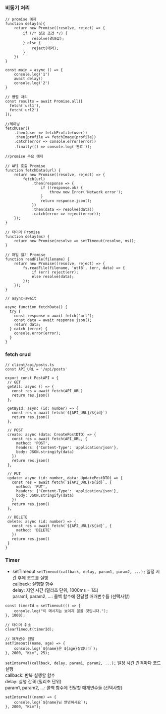 ### 비동기 처리

```
// promise 예제
function delay(n){
    return new Promise((resolve, reject) => {
        if (/* 성공 조건 */) {
            resolve(결과값);
        } else {
            reject(에러);
        }
    })
}

const main = async () => {
    console.log('1')
    await delay()
    console.log('2')
}

// 병렬 처리
const results = await Promise.all([
  fetch('url1'),
  fetch('url2')
]);

//체이닝
fetchUser()
    .then(user => fetchProfile(user))
    .then(profile => fetchImage(profile))
    .catch(error => console.error(error))
    .finally(() => console.log('완료'));

```

```
//promise 주요 예제

// API 호출 Promise
function fetchData(url) {
    return new Promise((resolve, reject) => {
        fetch(url)
            .then(response => {
                if (!response.ok) {
                    throw new Error('Network error');
                }
                return response.json();
            })
            .then(data => resolve(data))
            .catch(error => reject(error));
    });
}

// 타이머 Promise
function delay(ms) {
    return new Promise(resolve => setTimeout(resolve, ms));
}

// 파일 읽기 Promise
function readFile(filename) {
    return new Promise((resolve, reject) => {
        fs.readFile(filename, 'utf8', (err, data) => {
            if (err) reject(err);
            else resolve(data);
        });
    });
}

```

```
// async-await

async function fetchData() {
  try {
    const response = await fetch('url');
    const data = await response.json();
    return data;
  } catch (error) {
    console.error(error);
  }
}
```

### fetch crud

```
// client/api/posts.ts
const API_URL = '/api/posts'

export const PostAPI = {
 // GET
 getAll: async () => {
   const res = await fetch(API_URL)
   return res.json()
 },

 getById: async (id: number) => {
   const res = await fetch(`${API_URL}/${id}`)
   return res.json()
 },

 // POST
 create: async (data: CreatePostDTO) => {
   const res = await fetch(API_URL, {
     method: 'POST',
     headers: {'Content-Type': 'application/json'},
     body: JSON.stringify(data)
   })
   return res.json()
 },

 // PUT
 update: async (id: number, data: UpdatePostDTO) => {
   const res = await fetch(`${API_URL}/${id}`, {
     method: 'PUT',
     headers: {'Content-Type': 'application/json'},
     body: JSON.stringify(data)
   })
   return res.json()
 },

 // DELETE
 delete: async (id: number) => {
   const res = await fetch(`${API_URL}/${id}`, {
     method: 'DELETE'
   })
   return res.json()
 }
}

```

### Timer

- setTimeout
```setTimeout(callback, delay, param1, param2, ...);```
일정 시간 후에 코드를 실행 <br/>
callback: 실행할 함수 <br/>
delay: 지연 시간 (밀리초 단위, 1000ms = 1초)  <br/>
param1, param2, ...: 콜백 함수에 전달할 매개변수들 (선택사항) <br/>

```
const timerId = setTimeout(() => {
    console.log("이 메시지는 보이지 않을 것입니다.");
}, 1000);

// 타이머 취소
clearTimeout(timerId);

// 매개변수 전달
setTimeout((name, age) => {
    console.log(`${name}은 ${age}살입니다`);
}, 2000, "Kim", 25);
```

```setInterval(callback, delay, param1, param2, ...);```
일정 시간 간격마다 코드 실행 <br/>
callback: 반복 실행할 함수 <br/>
delay: 실행 간격 (밀리초 단위) <br/>
param1, param2, ...: 콜백 함수에 전달할 매개변수들 (선택사항) <br/>
```
setInterval((name) => {
    console.log(`${name}님 안녕하세요`);
}, 2000, "Kim");
```


